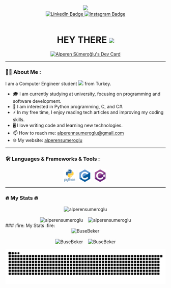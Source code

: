 <!--
**alperensumeroglu/alperensumeroglu** is a ✨ _special_ ✨ repository because its `README.md` (this file) appears on your GitHub profile.

Here are some ideas to get you started:

- 🔭 I’m currently working on ...
- 🌱 I’m currently learning ...
- 👯 I’m looking to collaborate on ...
- 🤔 I’m looking for help with ...
- 💬 Ask me about ...
- 📫 How to reach me: ...
- 😄 Pronouns: ...
- ⚡ Fun fact: ...
-->

<div id="header" align="center">
  <img src="https://media.giphy.com/media/SHjOSDkKZ18qOHA5B5/giphy.gif" width="100"/>

  <div id="badges">
  <a href="https://www.linkedin.com/in/alperensumeroglu/">
    <img src="https://img.shields.io/badge/LinkedIn-blue?style=for-the-badge&logo=linkedin&logoColor=white" alt="LinkedIn Badge"/>
  </a>
  <a href="https://www.instagram.com/alperen_sumeroglu/">
    <img src="https://img.shields.io/badge/Instagram-E4405F?style=for-the-badge&logo=instagram&logoColor=white" alt="Instagram Badge"/>
  </a>
</div>

<img src="https://komarev.com/ghpvc/?username=alperensumeroglu&style=flat-square&color=blue" alt=""/>

<h1>
  HEY THERE
  <img src="https://media.giphy.com/media/hvRJCLFzcasrR4ia7z/giphy.gif" width="30px"/>
</h1>

<a href="https://app.daily.dev/alperensumeroglu">
  <img src="https://api.daily.dev/devcards/v2/AdGr8J8AzXW7kvWDM87LO.png?type=default&r=ufg" width="356" alt="Alperen Sümeroğlu's Dev Card"/>
</a>

</div>

---

### :man_technologist: About Me :
I am a Computer Engineer student <img src="https://media.giphy.com/media/unxCGmTuBvwo2djRLA/giphy.gif" width="30"> from Turkey.

- 🎓 I am currently studying at university, focusing on programming and software development.
- :telescope: I am interested in Python programming, C, and C#.
- :zap: In my free time, I enjoy reading tech articles and improving my coding skills.
- 🖥️  I love writing code and learning new technologies.
- :mailbox: How to reach me: [alperennsumeroglu@gmail.com](mailto:alperennsumeroglu@gmail.com)
- 🌐 My website: [alperensumeroglu](https://bento.me/alperensumeroglu?fbclid=PAZXh0bgNhZW0CMTEAAabevZa9hfkoZ8pw51zu0tGwBFCldhYxIdbUWfmkTA8a6Ql5WTsDOBFT_oQ_aem_rbqIPC1dud-w6VsylGCoNQ)

---

### :hammer_and_wrench: Languages & Frameworks & Tools :

<div align="center">
   <img src="https://github.com/devicons/devicon/blob/master/icons/python/python-original-wordmark.svg" title="Python" alt="Python" width="40" height="40"/>&nbsp;
   <img src="https://github.com/devicons/devicon/blob/master/icons/c/c-original.svg" title="C" alt="C" width="40" height="40"/>&nbsp;
   <img src="https://github.com/devicons/devicon/blob/master/icons/csharp/csharp-original.svg" title="C#" alt="C#" width="40" height="40"/>&nbsp;
</div>

---

### :fire: My Stats :fire:
<div align="center">
  <img src="http://github-readme-streak-stats.herokuapp.com?user=alperensumeroglu&theme=dark&background=000000" alt="alperensumeroglu" />
</div>
<br>
<div align="center">
  <img src="https://github-readme-stats.vercel.app/api/top-langs/?username=alperensumeroglu&layout=compact&theme=vision-friendly-dark" alt="alperensumeroglu" /> &nbsp;&nbsp;
  <img src="https://github-readme-stats.vercel.app/api?username=alperensumeroglu&show_icons=true&theme=radical" alt="alperensumeroglu" />
</div>
### :fire: My Stats :fire:
<div align="center">
  <img src="http://github-readme-streak-stats.herokuapp.com?user=BuseBeker&theme=dark&background=000000" alt="BuseBeker" />
</div>
<br>
<div align="center">
  <img src="https://github-readme-stats.vercel.app/api/top-langs/?username=BuseBeker&layout=compact&theme=vision-friendly-dark" alt="BuseBeker" /> &nbsp;&nbsp;
  <img src="https://github-readme-stats.vercel.app/api?username=BuseBeker&show_icons=true&theme=radical" alt="BuseBeker" />
</div>

![github-contribution-grid-snake](github-contribution-grid-snake-dark.svg)
